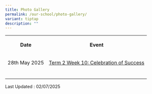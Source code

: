 ```yaml
---
title: Photo Gallery
permalink: /our-school/photo-gallery/
variant: tiptap
description: ""
---
```

<table style="minWidth: 50px">
<colgroup>
<col>
<col>
</colgroup>
<tbody>
<tr>
<th rowspan="1" colspan="1">
<p>Date</p>
</th>
<th rowspan="1" colspan="1">
<p>Event</p>
</th>
</tr>
<tr>
<td rowspan="1" colspan="1">
<p>28th May 2025</p>
</td>
<td rowspan="1" colspan="1">
<p><a href="https://lightroom.adobe.com/shares/18432b0877d145c288ee2ac8e7c2a61e" rel="noopener nofollow" target="_blank">Term 2 Week 10: Celebration of Success</a>
</p>
</td>
</tr>
<tr>
<td rowspan="1" colspan="1">
<p></p>
</td>
<td rowspan="1" colspan="1">
<p></p>
</td>
</tr>
</tbody>
</table>
<p>Last Updated : 02/07/2025</p>